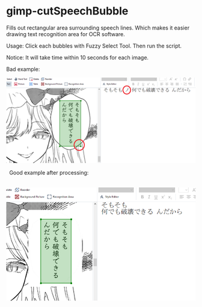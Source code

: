 # gimp-cutSpeechBubble
Fills out rectangular area surrounding speech lines. Which makes it easier drawing text recognition area for OCR software.

Usage: Click each bubbles with Fuzzy Select Tool. Then run the script.

Notice: It will take time within 10 seconds for each image.


Bad example:

![bad](https://raw.githubusercontent.com/rosenrose/gimp-cutSpeechBubble/master/pic1.png)

&nbsp;
Good example after processing:

&nbsp;
![good](https://raw.githubusercontent.com/rosenrose/gimp-cutSpeechBubble/master/pic2.png)
